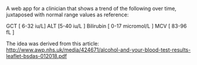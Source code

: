 A web app for a clinician that shows a trend of the following over time, juxtaposed with normal range values as reference: 

GCT [ 6-32 iu/L] 
ALT [5-40 iu/L ]
Bilirubin [  0-17 micromol/L ]
MCV [ 83-96 fL ]

The idea was derived from this article:
http://www.awp.nhs.uk/media/424671/alcohol-and-your-blood-test-results-leaflet-bsdas-012018.pdf
